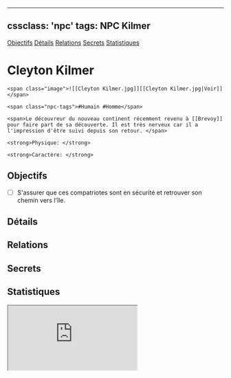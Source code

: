 
---
cssclass: 'npc'
tags: NPC Kilmer
---
<span class="nav">[Objectifs](#Objectifs) [Détails](#Détails)  [Relations](#Relations) [Secrets](#Secrets) [Statistiques](#Statistiques)</span>

# Cleyton Kilmer
```ad-desc
<span class="image">![[Cleyton Kilmer.jpg]][[Cleyton Kilmer.jpg|Voir]]</span>

<span class="npc-tags">#Humain #Homme</span>

<span>Le découvreur du nouveau continent récemment revenu à [[Brevoy]] pour faire part de sa découverte. Il est très nerveux car il a l'impression d'être suivi depuis son retour. </span>

<strong>Physique: </strong>

<strong>Caractère: </strong>
```

## Objectifs
- [ ] S'assurer que ces compatriotes sont en sécurité et retrouver son chemin vers l'île.

## Détails

## Relations

## Secrets

## Statistiques
<iframe class="embedded-statblock" src="https://pathfinderdashboard.com/Creatures/Navigator.html"></iframe>